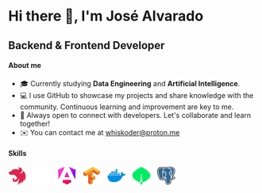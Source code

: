 Hi there 👋, I'm José Alvarado
==================
Backend & Frontend Developer
---------------------------

#### About me
- 🎓 Currently studying **Data Engineering** and **Artificial Intelligence**.
- 💻 I use GitHub to showcase my projects and share knowledge with the community. Continuous learning and improvement are key to me.
- 🌱 Always open to connect with developers. Let's collaborate and learn together!
- ✉️ You can contact me at [whiskoder@proton.me](mailto:whiskoder@proton.me)

####  Skills 
<p align="left">
<a href="https://nestjs.com/" target="_blank" rel="noreferrer" style="margin-right: 10px;"><img src="https://raw.githubusercontent.com/Whiskoder/Whiskoder/refs/heads/main/icons/nestjs.svg" width="36" height="36" alt="NestJS"/></a>
<a href="https://expressjs.com/" target="_blank" rel="noreferrer" style="margin-right: 10px;"><img src="https://raw.githubusercontent.com/Whiskoder/Whiskoder/refs/heads/main/icons/expressjs_dark.svg" width="36" height="36" alt="NestJS"/></a>
<a href="https://angular.dev/" target="_blank" rel="noreferrer" style="margin-right: 10px;"><img src="https://raw.githubusercontent.com/Whiskoder/Whiskoder/refs/heads/main/icons/angular.svg" width="36" height="36" alt="Angular"/></a>
<a href="https://tensorflow.org" target="_blank" rel="noreferrer" style="margin-right: 10px;"><img src="https://raw.githubusercontent.com/Whiskoder/Whiskoder/refs/heads/main/icons/tensorflow.svg" width="36" height="36" alt="Tensorflow"/></a>
<a href="https://docker.com/" target="_blank" rel="noreferrer" style="margin-right: 10px;"><img src="https://raw.githubusercontent.com/Whiskoder/Whiskoder/refs/heads/main/icons/docker.svg" width="36" height="36" alt="Docker"/></a>
<a href="https://mongodb.com" target="_blank" rel="noreferrer" style="margin-right: 10px;"><img src="https://raw.githubusercontent.com/Whiskoder/Whiskoder/refs/heads/main/icons/mongodb.svg" width="36" height="36" alt="Mongodb"/></a>
<a href="https://postgresql.org" target="_blank" rel="noreferrer" style="margin-right: 10px;"><img src="https://raw.githubusercontent.com/Whiskoder/Whiskoder/refs/heads/main/icons/postgresql.svg" width="36" height="36" alt="Postgresql"/></a>
</p>


